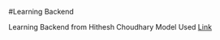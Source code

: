 #Learning Backend

Learning Backend from Hithesh Choudhary
Model Used [Link](https://app.eraser.io/workspace/YtPqZ1VogxGy1jzIDkzj)